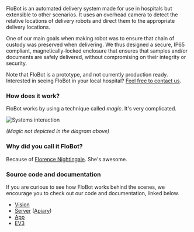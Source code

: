 FloBot is an automated delivery system made for use in hospitals but extensible to other scenarios. It uses an overhead camera to detect the relative locations of delivery robots and direct them to the appropriate delivery locations.

One of our main goals when making robot was to ensure that chain of custody was preserved when delivering. We thus designed a secure, IP65 compliant, magnetically-locked enclosure that ensures that samples and/or documents are safely delivered, without compromising on their integrity or security.

Note that FloBot is a prototype, and not currently production ready. Interested in seeing FloBot in your local hospital? [Feel free to contact us](sdp-t09@inf.ed.ac.uk).

### How does it work?

FloBot works by using a technique called _magic_. It's very complicated.

![Systems interaction](https://team9-robotix.github.io/images/systems-interaction.png)

_(Magic not depicted in the diagram above)_

### Why did you call it FloBot?

Because of [Florence Nightingale](https://en.wikipedia.org/wiki/Florence_Nightingale). She's awesome.

### Source code and documentation

If you are curious to see how FloBot works behind the scenes, we encourage you to check out our code and documentation, linked below.

- [Vision](https://github.com/Team9-RobotIX/Vision)
- [Server](https://github.com/Team9-RobotIX/AWS) ([Apiary](https://robotix.docs.apiary.io/))
- [App](https://github.com/Team9-RobotIX/mobile-app-kt)
- [EV3](https://github.com/Team9-RobotIX/EV3)
